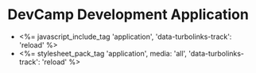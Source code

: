 # DevCamp Development Application

- <%= javascript_include_tag 'application', 'data-turbolinks-track': 'reload' %>
- <%= stylesheet_pack_tag 'application', media: 'all', 'data-turbolinks-track': 'reload' %>
